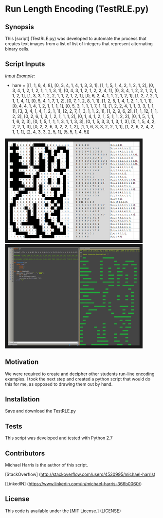 # Run Length Encoding (TestRLE.py)
## Synopsis

This [script] (TestRLE.py) was developed to automate the process that creates text images from a list of list of integers that represent alternating binary cells.

## Script Inputs

*Input Example:*
+ hare = [[1, 1, 6, 4, 8], [0, 3, 4, 1, 4, 1, 3, 3, 1], [1, 1, 5, 1, 4, 2, 1, 2, 1, 2], [0, 3, 4, 1, 2, 1, 2, 1, 1, 1, 3, 1], [0, 4, 3, 1, 2, 1, 2, 2, 4, 1], [0, 3, 4, 1, 2, 2, 1, 2, 1, 1, 2, 1], [1, 3, 3, 1, 2, 2, 1, 1, 2, 1, 2, 1], [0, 6, 2, 4, 1, 1, 2, 1, 2, 1], [1, 2, 7, 2, 1, 1, 1, 4, 1], [0, 5, 4, 1, 7, 1, 2], [0, 7, 1, 2, 8, 1, 1], [1, 2, 5, 1, 4, 1, 2, 1, 1, 1, 1], [0, 4, 4, 1, 4, 1, 2, 1, 1, 1, 1], [0, 5, 3, 1, 1, 1, 7, 1, 1], [1, 2, 2, 4, 1, 1, 3, 3, 1, 1, 1], [3, 3, 4, 1, 4, 1, 2, 1, 1], [2, 2, 7, 1, 3, 1, 1, 2, 1], [1, 2, 9, 6, 2], [1, 1, 12, 1, 1, 2, 2], [0, 2, 6, 1, 3, 1, 2, 1, 1, 1, 2], [0, 1, 4, 1, 2, 1, 5, 1, 1, 2, 2], [0, 1, 5, 1, 1, 1, 6, 2, 3], [0, 1, 5, 1, 1, 1, 3, 1, 1, 3, 3], [0, 1, 5, 3, 3, 1, 3, 1, 3], [0, 1, 5, 4, 2, 2, 2, 1, 3], [0, 2, 2, 6, 3, 2, 2, 1, 2], [1, 1, 6, 3, 3, 2, 2, 1, 1], [1, 2, 6, 2, 4, 2, 1, 1, 1], [2, 4, 3, 3, 2, 5, 1], [5, 5, 1, 4, 5]]

<img src="hare.PNG" width="432" height="324" border="10" />
<img src="hareOutput.PNG" width="432" height="324" border="10" />

## Motivation

We were required to create and decipher other students run-line encoding examples.  I took the next step and created a python script that would do this for me, as opposed to drawing them out by hand.

## Installation

Save and download the TestRLE.py

## Tests

This script was developed and tested with Python 2.7

## Contributors

Michael Harris is the author of this script.

[StackOverflow] (http://stackoverflow.com/users/4530995/michael-harris)

[LinkedIN] (https://www.linkedin.com/in/michael-harris-366b0060/)

## License

This code is available under the [MIT License.] (LICENSE)
